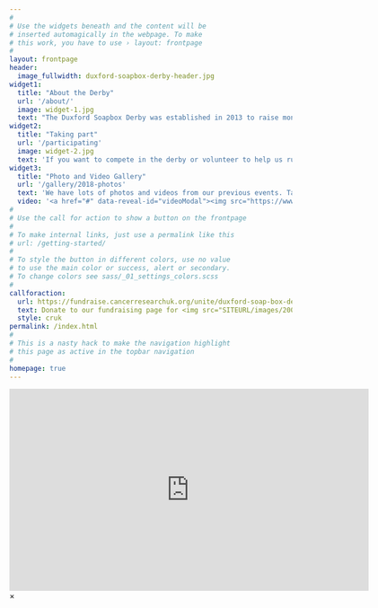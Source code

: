 ```yaml
---
#
# Use the widgets beneath and the content will be
# inserted automagically in the webpage. To make
# this work, you have to use › layout: frontpage
#
layout: frontpage
header:
  image_fullwidth: duxford-soapbox-derby-header.jpg
widget1:
  title: "About the Derby"
  url: '/about/'
  image: widget-1.jpg
  text: "The Duxford Soapbox Derby was established in 2013 to raise money for Cancer Research UK in memory of Phil Hill. To date we have raised £51,600! The main event is a wonderful chaotic dash around the village by would be grand prix stars racing in anything from a wheelbarrow to an old iron bath."
widget2:
  title: "Taking part"
  url: '/participating'
  image: widget-2.jpg
  text: 'If you want to compete in the derby or volunteer to help us run the event you will find all the information you need on our participating page. Entries to the derby are limited. Applications must be received by 31st August 2019.'
widget3:
  title: "Photo and Video Gallery"
  url: '/gallery/2018-photos'
  text: 'We have lots of photos and videos from our previous events. Take a look and see if you can get some inspiration for your own cart design!'
  video: '<a href="#" data-reveal-id="videoModal"><img src="https://www.duxfordsoapboxderby.co.uk/images/widget-3.png"" width="302" height="200" alt=""/></a>'
#
# Use the call for action to show a button on the frontpage
#
# To make internal links, just use a permalink like this
# url: /getting-started/
#
# To style the button in different colors, use no value
# to use the main color or success, alert or secondary.
# To change colors see sass/_01_settings_colors.scss
#
callforaction:
  url: https://fundraise.cancerresearchuk.org/unite/duxford-soap-box-derby-2019?_ga=2.103161541.437085530.1552899240-1415119213.1551092232
  text: Donate to our fundraising page for <img src="SITEURL/images/200px-Cancer_Research_UK.png"></img>  ›
  style: cruk
permalink: /index.html
#
# This is a nasty hack to make the navigation highlight
# this page as active in the topbar navigation
#
homepage: true
---
```

<div id="videoModal" class="reveal-modal large" data-reveal="">
  <div class="flex-video widescreen vimeo" style="display: block;">
    <iframe width="640" height="360" src="https://www.youtube.com/embed/Z8McY2qDswI" frameborder="0" allow="accelerometer; autoplay; encrypted-media; gyroscope; picture-in-picture" allowfullscreen></iframe>
  </div>
  <a class="close-reveal-modal">&#215;</a>
</div>
